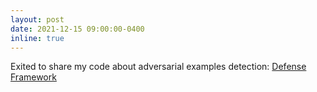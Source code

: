 ```yaml
---
layout: post
date: 2021-12-15 09:00:00-0400
inline: true
---
```


Exited to share my code about adversarial examples detection: [Defense Framework](https://github.com/adverML/SpectralDef_Framework)
